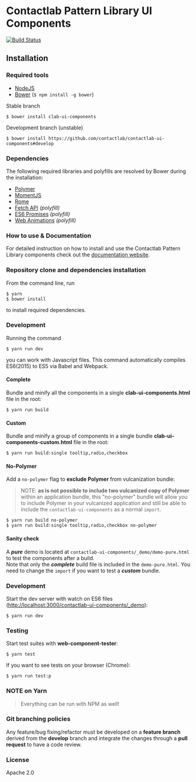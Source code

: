 # Contactlab Pattern Library UI Components

[![Build Status](https://travis-ci.org/contactlab/contactlab-ui-components.svg)](https://travis-ci.org/contactlab/contactlab-ui-components)

## Installation

### Required tools
- [NodeJS](https://nodejs.org/)
- [Bower](https://bower.io/) (```$ npm install -g bower```)
<!-- - [Gulp](http://gulpjs.com) (```$ npm install -g gulp-cli``` and ```npm install --save-dev gulp```) (only for development) -->

Stable branch

	$ bower install clab-ui-components

Development branch (unstable)

	$ bower install https://github.com/contactlab/contactlab-ui-components#develop

### Dependencies

The following required libraries and polyfills are resolved by Bower during the installation:

- [Polymer](https://www.polymer-project.org/1.0/)
- [MomentJS](http://momentjs.com/)
- [Rome](https://bevacqua.github.io/rome/)
- [Fetch API](http://github.github.io/fetch/) *(polyfill)*
- [ES6 Promises](https://github.com/stefanpenner/es6-promise) *(polyfill)*
- [Web Animations](https://github.com/web-animations/web-animations-js) *(polyfill)*

### How to use & Documentation

For detailed instruction on how to install and use the Contactlab Pattern Library components check out the [documentation website](https://ux.contactlab.com).

<!-- ### IE issues
Internet Explorer 11 does not support the .from() method in the Array object. You can use [this polyfill](https://github.com/ChilldeinEistee/Array.from) to fix the issue. In a future release we will ship this polyfill within the project. -->

### Repository clone and dependencies installation

From the command line, run

```
$ yarn
$ bower install
```

to install required dependencies.

### Development

Running the command

	$ yarn run dev

you can work with Javascript files. This command automatically compiles ES6(2015) to ES5 via Babel and Webpack.

<!-- If you only need to work with markup and styles, you can run

```
$ gulp ux
```

to automatically compile SASS to CSS on every .scss file save.

**Both** actions starts a webserver as explained above. -->

<!-- ### Builds

`$ gulp build` - Bundle and minify all the components in a single **clab-ui-components.html** file in the root. -->

#### Complete
Bundle and minify all the components in a single **clab-ui-components.html** file in the root:

    $ yarn run build

#### Custom
Bundle and minify a group of components in a single bundle **clab-ui-components-custom.html** file in the root:

    $ yarn run build:single tooltip,radio,checkbox

#### No-Polymer
Add a `no-polymer` flag to **exclude Polymer** from vulcanization bundle:
> NOTE: **as is not possible to include two vulcanized copy of Polymer** within an application bundle, this "no-polymer" bundle will allow you to include Polymer in your vulcanized application and still be able to include the `contactlab-ui-components` as a normal `import`.

    $ yarn run build no-polymer
    $ yarn run build:single tooltip,radio,checkbox no-polymer

#### Sanity check
A ***pure*** demo is located at `contactlab-ui-components/_demo/demo-pure.html` to test the components after a build.  
Note that only the ***complete*** build file is included in the `demo-pure.html`. You need to change the `import` if you want to test a ***custom*** bundle.


### Development

Start the dev server with watch on ES6 files ([http://localhost:3000/contactlab-ui-components/_demo](http://localhost:3000/contactlab-ui-components/_demo)):

	$ yarn run dev


### Testing

Start test suites with **web-component-tester**:

	$ yarn test

If you want to see tests on your browser (Chrome):

	$ yarn run test:p

### NOTE on Yarn
> Everything can be run with NPM as well!

### Git branching policies

Any feature/bug fixing/refactor must be developed on a **feature branch** derived from the **develop** branch and integrate the changes through a **pull request** to have a code review.

### License
Apache 2.0

